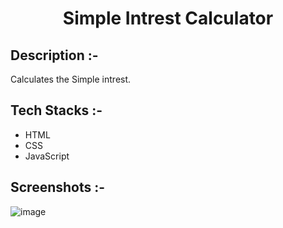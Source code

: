 # <p align="center">Simple Intrest Calculator</p>

## Description :-

Calculates the Simple intrest.

## Tech Stacks :-

- HTML
- CSS
- JavaScript

## Screenshots :-

![image](https://github.com/Rakesh9100/CalcDiverse/assets/134225415/8dfa666b-5d22-4def-9916-cbeb95cee9b7)
